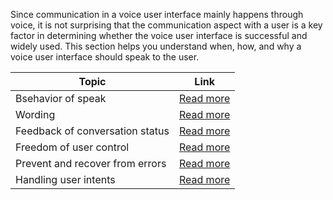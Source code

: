 Since communication in a voice user interface mainly happens through voice, it is not surprising that the communication aspect with a user is a key factor in determining whether the voice user interface is successful and widely used. This section helps you understand when, how, and why a voice user interface should speak to the user.

| Topic                           | Link                                                                          |
| -------------------------------- | ----------------------------------------------------------------------------- |
| Bsehavior of speak               | [Read more](/docs/behavior/behavior-of-speak/)                              |
| Wording                          | [Read more](/docs/behavior/wording/)                                         |
| Feedback of conversation status  | [Read more](/docs/behavior/feedback-of-conversation-status/)                 |
| Freedom of user control          | [Read more](/docs/behavior/freedom-of-user-control/)                         |
| Prevent and recover from errors  | [Read more](/docs/behavior/prevent-and-recover-from-errors/)                 |
| Handling user intents            | [Read more](/docs/behavior/handling-user-intents/)                           |
